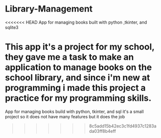 # Library-Management
<<<<<<< HEAD
App for managing books built with python ,tkinter, and sqlite3

This app it's a project for my school, they gave me a task to make
an application to manage books on the school library, and since i'm new
at programming i made this project a practice for my programming skills.
=======
App for managing books build with python, tkinter, and sql
it's a small project so it does not have many features but it does the job
>>>>>>> 8c5add15b42ec3c1fd4937c1283ada03ff8b4eff
